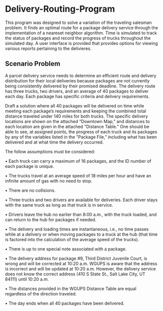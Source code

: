# Delivery-Routing-Program
This program was designed to solve a variation of the traveling salesman problem. It finds an optimal route for a package delivery service through the implementation of a neareset neighbor algorithm. Time is simulated to track the status of packages and record the progress of trucks throughout the simulated day. A user interface is provided that provides options for viewing various reports pertaining to the delivieres.

## Scenario Problem
A parcel delivery service needs to determine an efficient route and delivery distribution for their local deliveries because packages are not currently being consistently delivered by their promised deadline. The delivery route has three trucks, two drivers, and an average of 40 packages to deliver each day. Each package has specific criteria and delivery requirements.

Draft a solution where all 40 packages will be delivered on time while meeting each package’s requirements and keeping the combined total distance traveled under 140 miles for both trucks. The specific delivery locations are shown on the attached “Downtown Map,” and distances to each location are given in the attached "Distance Table.” One should be able to see, at assigned points, the progress of each truck and its packages by any of the variables listed in the "Package File,” including what has been delivered and at what time the delivery occurred.

The follow assumptions must be considered:

•   Each truck can carry a maximum of 16 packages, and the ID number of each package is unique.

•   The trucks travel at an average speed of 18 miles per hour and have an infinite amount of gas with no need to stop.

•   There are no collisions.

•   Three trucks and two drivers are available for deliveries. Each driver stays with the same truck as long as that truck is in service.

•   Drivers leave the hub no earlier than 8:00 a.m., with the truck loaded, and can return to the hub for packages if needed. 

•   The delivery and loading times are instantaneous, i.e., no time passes while at a delivery or when moving packages to a truck at the hub (that time is factored into the calculation of the average speed of the trucks).

•   There is up to one special note associated with a package.

•   The delivery address for package #9, Third District Juvenile Court, is wrong and will be corrected at 10:20 a.m. WGUPS is aware that the address is incorrect and will be updated at 10:20 a.m. However, the delivery service does not know the correct address (410 S State St., Salt Lake City, UT 84111) until 10:20 a.m.

•   The distances provided in the WGUPS Distance Table are equal regardless of the direction traveled.

•   The day ends when all 40 packages have been delivered.

